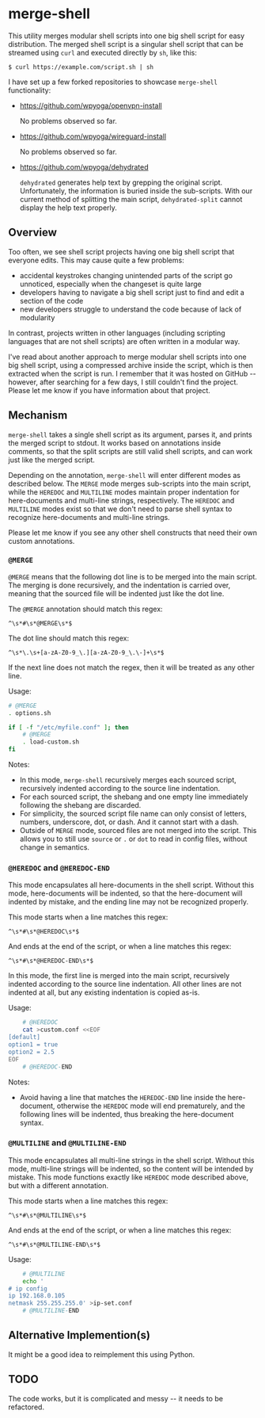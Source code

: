 # merge-shell

This utility merges modular shell scripts into one big shell script for easy distribution. The merged shell script is a singular shell script that can be streamed using `curl` and executed directly by `sh`, like this:

```console
$ curl https://example.com/script.sh | sh
```

I have set up a few forked repositories to showcase `merge-shell` functionality:

- https://github.com/wpyoga/openvpn-install

  No problems observed so far.

- https://github.com/wpyoga/wireguard-install

  No problems observed so far.

- https://github.com/wpyoga/dehydrated

  `dehydrated` generates help text by grepping the original script. Unfortunately, the information is buried inside the sub-scripts. With our current method of splitting the main script, `dehydrated-split` cannot display the help text properly.

## Overview

Too often, we see shell script projects having one big shell script that everyone edits. This may cause quite a few problems:

- accidental keystrokes changing unintended parts of the script go unnoticed, especially when the changeset is quite large
- developers having to navigate a big shell script just to find and edit a section of the code
- new developers struggle to understand the code because of lack of modularity

In contrast, projects written in other languages (including scripting languages that are not shell scripts) are often written in a modular way.

I've read about another approach to merge modular shell scripts into one big shell script, using a compressed archive inside the script, which is then extracted when the script is run. I remember that it was hosted on GitHub -- however, after searching for a few days, I still couldn't find the project. Please let me know if you have information about that project.

## Mechanism

`merge-shell` takes a single shell script as its argument, parses it, and prints the merged script to stdout. It works based on annotations inside comments, so that the split scripts are still valid shell scripts, and can work just like the merged script.

Depending on the annotation, `merge-shell` will enter different modes as described below. The `MERGE` mode merges sub-scripts into the main script, while the `HEREDOC` and `MULTILINE` modes maintain proper indentation for here-documents and multi-line strings, respectively. The `HEREDOC` and `MULTILINE` modes exist so that we don't need to parse shell syntax to recognize here-documents and multi-line strings.

Please let me know if you see any other shell constructs that need their own custom annotations.

### `@MERGE`

`@MERGE` means that the following dot line is to be merged into the main script. The merging is done recursively, and the indentation is carried over, meaning that the sourced file will be indented just like the dot line.

The `@MERGE` annotation should match this regex:

```regexp
^\s*#\s*@MERGE\s*$
```

The dot line should match this regex:

```regexp
^\s*\.\s+[a-zA-Z0-9_\.][a-zA-Z0-9_\.\-]+\s*$
```

If the next line does not match the regex, then it will be treated as any other line.

Usage:

```sh
# @MERGE
. options.sh

if [ -f "/etc/myfile.conf" ]; then
    # @MERGE
    . load-custom.sh
fi
```

Notes:

- In this mode, `merge-shell` recursively merges each sourced script, recursively indented according to the source line indentation.
- For each sourced script, the shebang and one empty line immediately following the shebang are discarded.
- For simplicity, the sourced script file name can only consist of letters, numbers, underscore, dot, or dash. And it cannot start with a dash.
- Outside of `MERGE` mode, sourced files are not merged into the script. This allows you to still use `source` or `.` or `dot` to read in config files, without change in semantics.

### `@HEREDOC` and `@HEREDOC-END`

This mode encapsulates all here-documents in the shell script. Without this mode, here-documents will be indented, so that the here-document will indented by mistake, and the ending line may not be recognized properly.

This mode starts when a line matches this regex:

```regexp
^\s*#\s*@HEREDOC\s*$
```

And ends at the end of the script, or when a line matches this regex:

```regexp
^\s*#\s*@HEREDOC-END\s*$
```

In this mode, the first line is merged into the main script, recursively indented according to the source line indentation. All other lines are not indented at all, but any existing indentation is copied as-is.

Usage:

```sh
    # @HEREDOC
    cat >custom.conf <<EOF
[default]
option1 = true
option2 = 2.5
EOF
    # @HEREDOC-END
```

Notes:

- Avoid having a line that matches the `HEREDOC-END` line inside the here-document, otherwise the `HEREDOC` mode will end prematurely, and the following lines will be indented, thus breaking the here-document syntax.

### `@MULTILINE` and `@MULTILINE-END`

This mode encapsulates all multi-line strings in the shell script. Without this mode, multi-line strings will be indented, so the content will be intended by mistake. This mode functions exactly like `HEREDOC` mode described above, but with a different annotation.

This mode starts when a line matches this regex:

```regexp
^\s*#\s*@MULTILINE\s*$
```

And ends at the end of the script, or when a line matches this regex:

```regexp
^\s*#\s*@MULTILINE-END\s*$
```

Usage:

```sh
    # @MULTILINE
    echo '
# ip config
ip 192.168.0.105
netmask 255.255.255.0' >ip-set.conf
    # @MULTILINE-END
```

## Alternative Implemention(s)

It might be a good idea to reimplement this using Python.

## TODO

The code works, but it is complicated and messy -- it needs to be refactored.
